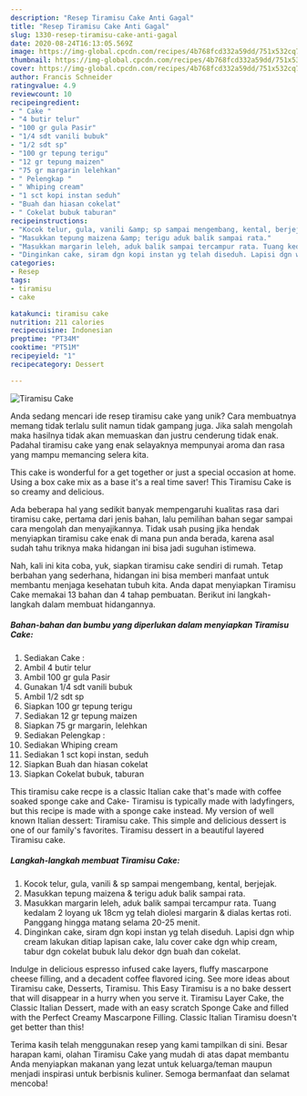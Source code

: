 ```yaml
---
description: "Resep Tiramisu Cake Anti Gagal"
title: "Resep Tiramisu Cake Anti Gagal"
slug: 1330-resep-tiramisu-cake-anti-gagal
date: 2020-08-24T16:13:05.569Z
image: https://img-global.cpcdn.com/recipes/4b768fcd332a59dd/751x532cq70/tiramisu-cake-foto-resep-utama.jpg
thumbnail: https://img-global.cpcdn.com/recipes/4b768fcd332a59dd/751x532cq70/tiramisu-cake-foto-resep-utama.jpg
cover: https://img-global.cpcdn.com/recipes/4b768fcd332a59dd/751x532cq70/tiramisu-cake-foto-resep-utama.jpg
author: Francis Schneider
ratingvalue: 4.9
reviewcount: 10
recipeingredient:
- " Cake "
- "4 butir telur"
- "100 gr gula Pasir"
- "1/4 sdt vanili bubuk"
- "1/2 sdt sp"
- "100 gr tepung terigu"
- "12 gr tepung maizen"
- "75 gr margarin lelehkan"
- " Pelengkap "
- " Whiping cream"
- "1 sct kopi instan seduh"
- "Buah dan hiasan cokelat"
- " Cokelat bubuk taburan"
recipeinstructions:
- "Kocok telur, gula, vanili &amp; sp sampai mengembang, kental, berjejak."
- "Masukkan tepung maizena &amp; terigu aduk balik sampai rata."
- "Masukkan margarin leleh, aduk balik sampai tercampur rata. Tuang kedalam 2 loyang uk 18cm yg telah diolesi margarin &amp; dialas kertas roti. Panggang hingga matang selama 20-25 menit."
- "Dinginkan cake, siram dgn kopi instan yg telah diseduh. Lapisi dgn whip cream lakukan ditiap lapisan cake, lalu cover cake dgn whip cream, tabur dgn cokelat bubuk lalu dekor dgn buah dan cokelat."
categories:
- Resep
tags:
- tiramisu
- cake

katakunci: tiramisu cake 
nutrition: 211 calories
recipecuisine: Indonesian
preptime: "PT34M"
cooktime: "PT51M"
recipeyield: "1"
recipecategory: Dessert

---
```



![Tiramisu Cake](https://img-global.cpcdn.com/recipes/4b768fcd332a59dd/751x532cq70/tiramisu-cake-foto-resep-utama.jpg)

Anda sedang mencari ide resep tiramisu cake yang unik? Cara membuatnya memang tidak terlalu sulit namun tidak gampang juga. Jika salah mengolah maka hasilnya tidak akan memuaskan dan justru cenderung tidak enak. Padahal tiramisu cake yang enak selayaknya mempunyai aroma dan rasa yang mampu memancing selera kita.

This cake is wonderful for a get together or just a special occasion at home. Using a box cake mix as a base it&#39;s a real time saver! This Tiramisu Cake is so creamy and delicious.

Ada beberapa hal yang sedikit banyak mempengaruhi kualitas rasa dari tiramisu cake, pertama dari jenis bahan, lalu pemilihan bahan segar sampai cara mengolah dan menyajikannya. Tidak usah pusing jika hendak menyiapkan tiramisu cake enak di mana pun anda berada, karena asal sudah tahu triknya maka hidangan ini bisa jadi suguhan istimewa.


Nah, kali ini kita coba, yuk, siapkan tiramisu cake sendiri di rumah. Tetap berbahan yang sederhana, hidangan ini bisa memberi manfaat untuk membantu menjaga kesehatan tubuh kita. Anda dapat menyiapkan Tiramisu Cake memakai 13 bahan dan 4 tahap pembuatan. Berikut ini langkah-langkah dalam membuat hidangannya.

<!--inarticleads1-->

##### Bahan-bahan dan bumbu yang diperlukan dalam menyiapkan Tiramisu Cake:

1. Sediakan  Cake :
1. Ambil 4 butir telur
1. Ambil 100 gr gula Pasir
1. Gunakan 1/4 sdt vanili bubuk
1. Ambil 1/2 sdt sp
1. Siapkan 100 gr tepung terigu
1. Sediakan 12 gr tepung maizen
1. Siapkan 75 gr margarin, lelehkan
1. Sediakan  Pelengkap :
1. Sediakan  Whiping cream
1. Sediakan 1 sct kopi instan, seduh
1. Siapkan Buah dan hiasan cokelat
1. Siapkan  Cokelat bubuk, taburan


This tiramisu cake recpe is a classic Italian cake that&#39;s made with coffee soaked sponge cake and Cake- Tiramisu is typically made with ladyfingers, but this recipe is made with a sponge cake instead. My version of well known Italian dessert: Tiramisu cake. This simple and delicious dessert is one of our family&#39;s favorites. Tiramisu dessert in a beautiful layered Tiramisu cake. 

<!--inarticleads2-->

##### Langkah-langkah membuat Tiramisu Cake:

1. Kocok telur, gula, vanili &amp; sp sampai mengembang, kental, berjejak.
1. Masukkan tepung maizena &amp; terigu aduk balik sampai rata.
1. Masukkan margarin leleh, aduk balik sampai tercampur rata. Tuang kedalam 2 loyang uk 18cm yg telah diolesi margarin &amp; dialas kertas roti. Panggang hingga matang selama 20-25 menit.
1. Dinginkan cake, siram dgn kopi instan yg telah diseduh. Lapisi dgn whip cream lakukan ditiap lapisan cake, lalu cover cake dgn whip cream, tabur dgn cokelat bubuk lalu dekor dgn buah dan cokelat.


Indulge in delicious espresso infused cake layers, fluffy mascarpone cheese filling, and a decadent coffee flavored icing. See more ideas about Tiramisu cake, Desserts, Tiramisu. This Easy Tiramisu is a no bake dessert that will disappear in a hurry when you serve it. Tiramisu Layer Cake, the Classic Italian Dessert, made with an easy scratch Sponge Cake and filled with the Perfect Creamy Mascarpone Filling. Classic Italian Tiramisu doesn&#39;t get better than this! 

Terima kasih telah menggunakan resep yang kami tampilkan di sini. Besar harapan kami, olahan Tiramisu Cake yang mudah di atas dapat membantu Anda menyiapkan makanan yang lezat untuk keluarga/teman maupun menjadi inspirasi untuk berbisnis kuliner. Semoga bermanfaat dan selamat mencoba!
